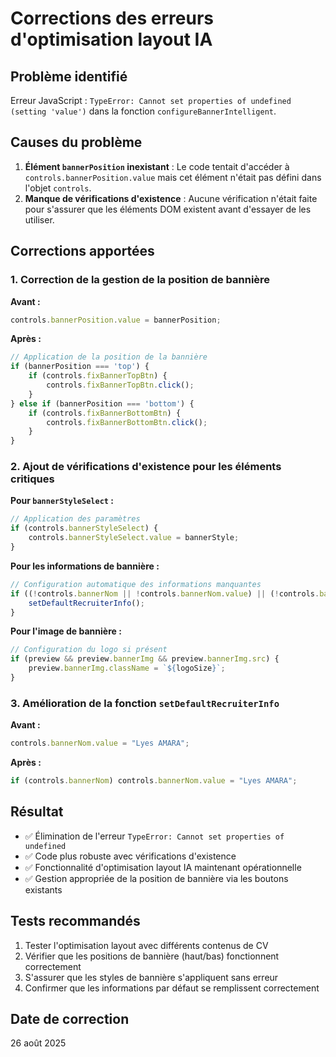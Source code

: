# Corrections des erreurs d'optimisation layout IA

## Problème identifié
Erreur JavaScript : `TypeError: Cannot set properties of undefined (setting 'value')` dans la fonction `configureBannerIntelligent`.

## Causes du problème
1. **Élément `bannerPosition` inexistant** : Le code tentait d'accéder à `controls.bannerPosition.value` mais cet élément n'était pas défini dans l'objet `controls`.
2. **Manque de vérifications d'existence** : Aucune vérification n'était faite pour s'assurer que les éléments DOM existent avant d'essayer de les utiliser.

## Corrections apportées

### 1. Correction de la gestion de la position de bannière
**Avant :**
```javascript
controls.bannerPosition.value = bannerPosition;
```

**Après :**
```javascript
// Application de la position de la bannière
if (bannerPosition === 'top') {
    if (controls.fixBannerTopBtn) {
        controls.fixBannerTopBtn.click();
    }
} else if (bannerPosition === 'bottom') {
    if (controls.fixBannerBottomBtn) {
        controls.fixBannerBottomBtn.click();
    }
}
```

### 2. Ajout de vérifications d'existence pour les éléments critiques

**Pour `bannerStyleSelect` :**
```javascript
// Application des paramètres
if (controls.bannerStyleSelect) {
    controls.bannerStyleSelect.value = bannerStyle;
}
```

**Pour les informations de bannière :**
```javascript
// Configuration automatique des informations manquantes
if ((!controls.bannerNom || !controls.bannerNom.value) || (!controls.bannerEmail || !controls.bannerEmail.value)) {
    setDefaultRecruiterInfo();
}
```

**Pour l'image de bannière :**
```javascript
// Configuration du logo si présent
if (preview && preview.bannerImg && preview.bannerImg.src) {
    preview.bannerImg.className = `${logoSize}`;
}
```

### 3. Amélioration de la fonction `setDefaultRecruiterInfo`
**Avant :**
```javascript
controls.bannerNom.value = "Lyes AMARA";
```

**Après :**
```javascript
if (controls.bannerNom) controls.bannerNom.value = "Lyes AMARA";
```

## Résultat
- ✅ Élimination de l'erreur `TypeError: Cannot set properties of undefined`
- ✅ Code plus robuste avec vérifications d'existence
- ✅ Fonctionnalité d'optimisation layout IA maintenant opérationnelle
- ✅ Gestion appropriée de la position de bannière via les boutons existants

## Tests recommandés
1. Tester l'optimisation layout avec différents contenus de CV
2. Vérifier que les positions de bannière (haut/bas) fonctionnent correctement
3. S'assurer que les styles de bannière s'appliquent sans erreur
4. Confirmer que les informations par défaut se remplissent correctement

## Date de correction
26 août 2025
